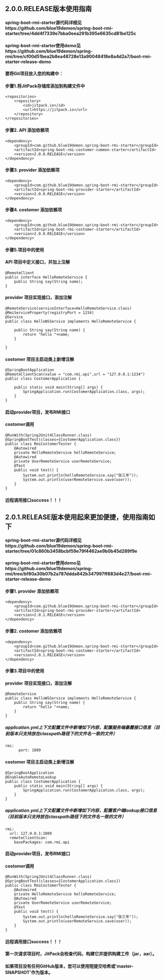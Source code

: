 ## 2.0.0.RELEASE版本使用指南	
#### spring-boot-rmi-starter源代码详细见https://github.com/blue19demon/spring-boot-rmi-starter/tree/4dd4f7339e7bba0eea291b395e6635cd81be125c
#### spring-boot-rmi-starter使用demo见https://github.com/blue19demon/spring-rmi/tree/cf00d51bea2b8ea48728e13a90048418e8a4d2a7/boot-rmi-starter-release-demo
	
#### 要将Git项目放入您的构建中：
#### 步骤1.将JitPack存储库添加到构建文件中
	<repositories>
		<repository>
		    <id>jitpack.io</id>
		    <url>https://jitpack.io</url>
		</repository>
	</repositories>
#### 步骤2. API 添加依赖项
	<dependency>
		<groupId>com.github.blue19demon.spring-boot-rmi-starter</groupId>
		<artifactId>spring-boot-rmi-costomer-common-starter</artifactId>
		<version>2.0.0.RELEASE</version>
	</dependency>
#### 步骤3. provider 添加依赖项
	<dependency>
		<groupId>com.github.blue19demon.spring-boot-rmi-starter</groupId>
		<artifactId>spring-boot-rmi-provider-starter</artifactId>
		<version>2.0.0.RELEASE</version>
	</dependency>
#### 步骤4. costomer 添加依赖项
	<dependency>
		<groupId>com.github.blue19demon.spring-boot-rmi-starter</groupId>
		<artifactId>spring-boot-rmi-costomer-starter</artifactId>
		<version>2.0.0.RELEASE</version>
	</dependency>
#### 步骤5.项目中的使用
#### API 项目中定义接口，并加上注解
	@RemoteClient
	public interface HelloRemoteService {
		public String say(String name);
	}

#### provider 项目实现接口，添加注解
	@RemoteService(serviceInterface=HelloRemoteService.class)
	@RmiServiceProperty(registryPort = 1234)
	@Service
	public class HelloWSService implements HelloRemoteService {

		public String say(String name) {
			return "hello "+name;
		}

	}
#### costomer 项目主启动类上新增注解
	@SpringBootApplication
	@RemoteClientScan(value = "com.rmi.api",url = "127.0.0.1:1234")
	public class CostomerApplication {

		public static void main(String[] args) {
			SpringApplication.run(CostomerApplication.class, args);
		} 
	}
#### 启动provider项目，发布RMI接口
#### costomer调用
	@RunWith(SpringJUnit4ClassRunner.class)
	@SpringBootTest(classes={CostomerApplication.class})
	public class RmiCostomerTester {
		@Autowired
		private HelloRemoteService helloRemoteService;
		@Autowired
		private UserRemoteService userRemoteService;
		@Test
		public void test() {
			System.out.println(helloRemoteService.say("张三年"));
			System.out.println(userRemoteService.save(user));
		}
	}
#### 远程调用接口success！！！
## 2.0.1.RELEASE版本使用起来更加便捷，使用指南如下
#### spring-boot-rmi-starter源代码详细见https://github.com/blue19demon/spring-boot-rmi-starter/tree/01c860b3458bcbf59e79f4462ae9b0b45d289f9e
#### spring-boot-rmi-starter使用demo见https://github.com/blue19demon/spring-rmi/tree/bf80a30b07b2a787ddda842b347997ff883d4e27/boot-rmi-starter-release-demo

#### 步骤1. provider 添加依赖项
	<dependency>
		<groupId>com.github.blue19demon.spring-boot-rmi-starter</groupId>
		<artifactId>spring-boot-rmi-provider-starter</artifactId>
		<version>2.0.1.RELEASE</version>
	</dependency>
#### 步骤2. costomer 添加依赖项
	<dependency>
		<groupId>com.github.blue19demon.spring-boot-rmi-starter</groupId>
		<artifactId>spring-boot-rmi-costomer-starter</artifactId>
		<version>2.0.1.RELEASE</version>
	</dependency>
#### 步骤3.项目中的使用
#### provider 项目实现接口，添加注解
	@RemoteService
	public class HelloWSService implements HelloRemoteService {
		public String say(String name) {
			return "hello "+name;
		}
	}
##### application.yml上下文配置文件中新增如下内容，配置服务端暴露接口信息（目前版本只支持放在classpath路径下的文件名一致的文件）
	rmi:
          port: 1009
#### costomer 项目主启动类上新增注解
	@SpringBootApplication
	@EnableAutoRemoteLookup
	public class CostomerApplication {
		public static void main(String[] args) {
			SpringApplication.run(CostomerApplication.class, args);
		} 
	}
##### application.yml上下文配置文件中新增如下内容，配置客户端lookup接口信息（目前版本只支持放在classpath路径下的文件名一致的文件）
	rmi:
	  url: 127.0.0.1:1009
	  remoteClientScan:
	    basePackages: com.rmi.api
#### 启动provider项目，发布RMI接口
#### costomer调用
	@RunWith(SpringJUnit4ClassRunner.class)
	@SpringBootTest(classes={CostomerApplication.class})
	public class RmiCostomerTester {
		@Autowired
		private HelloRemoteService helloRemoteService;
		@Autowired
		private UserRemoteService userRemoteService;
		@Test
		public void test() {
			System.out.println(helloRemoteService.say("张三年"));
			System.out.println(userRemoteService.save(user));
		}
	}
#### 远程调用接口success！！！
#### 第一次请求项目时，JitPack会检查代码，构建它并提供构建工件（jar，aar）。
#### 如果项目没有任何GitHub版本，您可以使用短提交哈希或'master-SNAPSHOT'作为版本。
